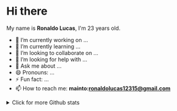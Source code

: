 
# Hi there <img src="https://raw.githubusercontent.com/kaueMarques/kaueMarques/master/hi.gif" width="10px">

  

My name is **Ronaldo Lucas**, I'm 23 years old.
- 🔭 I’m currently working on ...
- 🌱 I’m currently learning ...
- 👯 I’m looking to collaborate on ...
- 🤔 I’m looking for help with ...
- 💬 Ask me about ...
- 😄 Pronouns: ...
- ⚡ Fun fact: ...
-  📫 How to reach me: **mainto:ronaldolucas12315@gmail.com**


<details style="display: block">
  <summary>Click for more Github stats</summary>
<div style="display:flex; flex-direction: row; align-items: center; justify-content: space-around">
 
<img width="450px" align="left" alt="Github stats card" src="https://github-readme-stats.vercel.app/api?username=TalissonOliveira&show_icons=true&theme=material-palenight&count_private=true&hide_border=true" />

</div>

</details>
